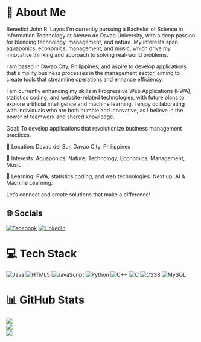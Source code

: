 # 💙 About Me
Benedict John R. Layos
I'm currently pursuing a Bachelor of Science in Information Technology at Ateneo de Davao University, with a deep passion for blending technology, management, and nature. My interests span aquaponics, economics, management, and music, which drive my innovative thinking and approach to solving real-world problems.

I am based in Davao City, Philippines, and aspire to develop applications that simplify business processes in the management sector, aiming to create tools that streamline operations and enhance efficiency.

I am currently enhancing my skills in Progressive Web Applications (PWA), statistics coding, and website-related technologies, with future plans to explore artificial intelligence and machine learning. I enjoy collaborating with individuals who are both humble and innovative, as I believe in the power of teamwork and shared knowledge.

Goal: To develop applications that revolutionize business management practices.

📍 Location: Davao del Sur, Davao City, Philippines

🎯 Interests: Aquaponics, Nature, Technology, Economics, Management, Music

🚀 Learning: PWA, statistics coding, and web technologies. Next up: AI & Machine Learning.

Let’s connect and create solutions that make a difference!


## 🌐 Socials
[![Facebook](https://img.shields.io/badge/Facebook-%231877F2.svg?logo=Facebook&logoColor=white)](https://facebook.com/https://www.facebook.com/profile.php?id=100065344235250) [![LinkedIn](https://img.shields.io/badge/LinkedIn-%230077B5.svg?logo=linkedin&logoColor=white)](https://linkedin.com/in/https://www.linkedin.com/in/benedict-layos-1171a7320/) 

# 💻 Tech Stack
![Java](https://img.shields.io/badge/java-%23ED8B00.svg?style=for-the-badge&logo=openjdk&logoColor=white) ![HTML5](https://img.shields.io/badge/html5-%23E34F26.svg?style=for-the-badge&logo=html5&logoColor=white) ![JavaScript](https://img.shields.io/badge/javascript-%23323330.svg?style=for-the-badge&logo=javascript&logoColor=%23F7DF1E) ![Python](https://img.shields.io/badge/python-3670A0?style=for-the-badge&logo=python&logoColor=ffdd54) ![C++](https://img.shields.io/badge/c++-%2300599C.svg?style=for-the-badge&logo=c%2B%2B&logoColor=white) ![C](https://img.shields.io/badge/c-%2300599C.svg?style=for-the-badge&logo=c&logoColor=white) ![CSS3](https://img.shields.io/badge/css3-%231572B6.svg?style=for-the-badge&logo=css3&logoColor=white) ![MySQL](https://img.shields.io/badge/mysql-4479A1.svg?style=for-the-badge&logo=mysql&logoColor=white)
# 📊 GitHub Stats
![](https://github-readme-stats.vercel.app/api?username=Zen0n111&theme=tokyonight&hide_border=false&include_all_commits=false&count_private=false)<br/>
![](https://github-readme-streak-stats.herokuapp.com/?user=Zen0n111&theme=tokyonight&hide_border=false)<br/>
![](https://github-readme-stats.vercel.app/api/top-langs/?username=Zen0n111&theme=tokyonight&hide_border=false&include_all_commits=false&count_private=false&layout=compact)

<!-- Proudly created with GPRM ( https://gprm.itsvg.in ) -->
